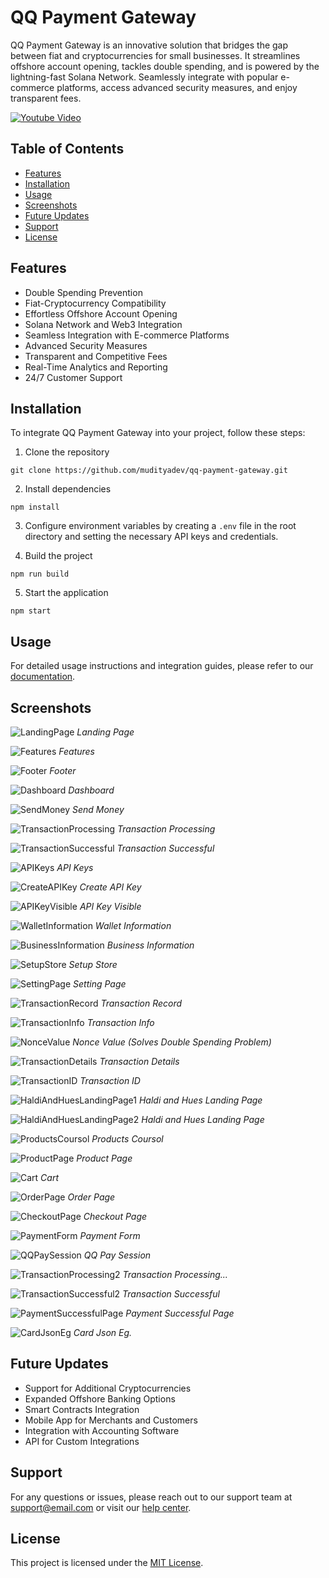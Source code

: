 # QQ Payment Gateway

QQ Payment Gateway is an innovative solution that bridges the gap between fiat and cryptocurrencies for small businesses. It streamlines offshore account opening, tackles double spending, and is powered by the lightning-fast Solana Network. Seamlessly integrate with popular e-commerce platforms, access advanced security measures, and enjoy transparent fees.

[![Youtube Video](./Screenshot/23.png)](https://www.youtube.com/watch?v=aW69AcN6NV4)

## Table of Contents

- [Features](#features)
- [Installation](#installation)
- [Usage](#usage)
- [Screenshots](#screenshots)
- [Future Updates](#future-updates)
- [Support](#support)
- [License](#license)

## Features

- Double Spending Prevention
- Fiat-Cryptocurrency Compatibility
- Effortless Offshore Account Opening
- Solana Network and Web3 Integration
- Seamless Integration with E-commerce Platforms
- Advanced Security Measures
- Transparent and Competitive Fees
- Real-Time Analytics and Reporting
- 24/7 Customer Support

## Installation

To integrate QQ Payment Gateway into your project, follow these steps:

1. Clone the repository <br>
```
git clone https://github.com/mudityadev/qq-payment-gateway.git
```


2. Install dependencies
```
npm install
```


3. Configure environment variables by creating a `.env` file in the root directory and setting the necessary API keys and credentials.

4. Build the project
```
npm run build
```

5. Start the application
```
npm start
```

## Usage

For detailed usage instructions and integration guides, please refer to our [documentation](https://link-to-documentation).

## Screenshots

![LandingPage](./Screenshot/1.png)
*Landing Page*

![Features](./Screenshot/2.png)
*Features*

![Footer](./Screenshot/3.png)
*Footer*

![Dashboard](./Screenshot/4.png)
*Dashboard*

![SendMoney](./Screenshot/5.png)
*Send Money*

![TransactionProcessing](./Screenshot/6.png)
*Transaction Processing*

![TransactionSuccessful](./Screenshot/8.png)
*Transaction Successful*

![APIKeys](./Screenshot/10.png)
*API Keys*

![CreateAPIKey](./Screenshot/11.png)
*Create API Key*

![APIKeyVisible](./Screenshot/12.png)
*API Key Visible*

![WalletInformation](./Screenshot/13.png)
*Wallet Information*

![BusinessInformation](./Screenshot/15.png)
*Business Information*

![SetupStore](./Screenshot/16.png)
*Setup Store*

![SettingPage](./Screenshot/17.png)
*Setting Page*

![TransactionRecord](./Screenshot/18.png)
*Transaction Record*

![TransactionInfo](./Screenshot/19.png)
*Transaction Info*

![NonceValue](./Screenshot/20.png)
*Nonce Value (Solves Double Spending Problem)*

![TransactionDetails](./Screenshot/21.png)
*Transaction Details*

![TransactionID](./Screenshot/22.png)
*Transaction ID*

![HaldiAndHuesLandingPage1](./Screenshot/23.png)
*Haldi and Hues Landing Page*

![HaldiAndHuesLandingPage2](./Screenshot/24.png)
*Haldi and Hues Landing Page*

![ProductsCoursol](./Screenshot/25.png)
*Products Coursol*

![ProductPage](./Screenshot/26.png)
*Product Page*

![Cart](./Screenshot/28.png)
*Cart*

![OrderPage](./Screenshot/29.png)
*Order Page*

![CheckoutPage](./Screenshot/30.png)
*Checkout Page*

![PaymentForm](./Screenshot/31.png)
*Payment Form*

![QQPaySession](./Screenshot/32.png)
*QQ Pay Session*

![TransactionProcessing2](./Screenshot/33.png)
*Transaction Processing...*

![TransactionSuccessful2](./Screenshot/34.png)
*Transaction Successful*

![PaymentSuccessfulPage](./Screenshot/35.png)
*Payment Successful Page*

![CardJsonEg](./Screenshot/37.png)
*Card Json Eg.*


## Future Updates

- Support for Additional Cryptocurrencies
- Expanded Offshore Banking Options
- Smart Contracts Integration
- Mobile App for Merchants and Customers
- Integration with Accounting Software
- API for Custom Integrations

## Support

For any questions or issues, please reach out to our support team at support@email.com or visit our [help center](https://link-to-help-center).

## License

This project is licensed under the [MIT License](LICENSE).

